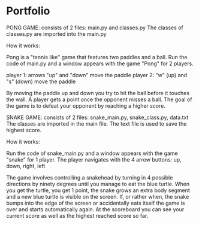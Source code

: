 # Portfolio

PONG GAME:
consists of 2 files: main.py and classes.py
The classes of classes.py are imported into the main.py


How it works:

Pong is a "tennis like" game that features two paddles and a ball. 
Run the code of main.py and a window appears with the game "Pong" for 2 players.

player 1: arrows "up" and "down" move the paddle
player 2: "w" (up) and "s" (down) move the paddle

By moving the paddle up and down you try to hit the ball before it touches the wall. A player gets a point once the opponent misses a ball. 
The goal of the game is to defeat your opponent by reaching a higher score. 



SNAKE GAME:
consists of 2 files: snake_main.py, snake_class.py, data.txt
The classes are imported in the main file. The text file is used to save the highest score.


How it works: 

Run the code of snake_main.py and a window appears with the game "snake" for 1 player.
The player navigates with the 4 arrow buttons: up, down, right, left

The game involves controlling a snakehead by turning in 4 possible directions by ninety degrees until you manage to eat the blue turtle. 
When you get the turtle, you get 1 point, the snake grows an extra body segment and a new blue turtle is visible on the screen. 
If, or rather when, the snake bumps into the edge of the screen or accidentally eats itself the game is over and starts automatically again. 
At the scoreboard you can see your current score as well as the highest reached score so far. 

